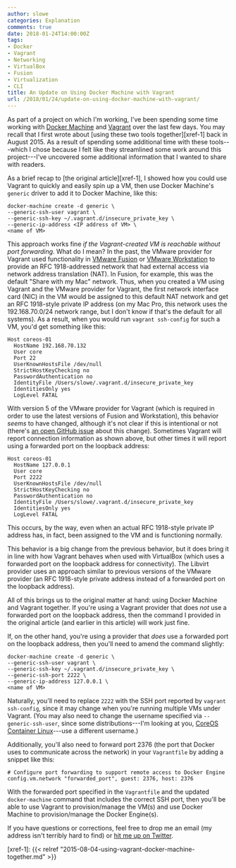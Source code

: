 ```yaml
---
author: slowe
categories: Explanation
comments: true
date: 2018-01-24T14:00:00Z
tags:
- Docker
- Vagrant
- Networking
- VirtualBox
- Fusion
- Virtualization
- CLI
title: An Update on Using Docker Machine with Vagrant
url: /2018/01/24/update-on-using-docker-machine-with-vagrant/
---
```


As part of a project on which I'm working, I've been spending some time working with [Docker Machine][link-1] and [Vagrant][link-2] over the last few days. You may recall that I first wrote about [using these two tools together][xref-1] back in August 2015. As a result of spending some additional time with these tools---which I chose because I felt like they streamlined some work around this project---I've uncovered some additional information that I wanted to share with readers.<!--more-->

As a brief recap to [the original article][xref-1], I showed how you could use Vagrant to quickly and easily spin up a VM, then use Docker Machine's `generic` driver to add it to Docker Machine, like this:

    docker-machine create -d generic \
    --generic-ssh-user vagrant \
    --generic-ssh-key ~/.vagrant.d/insecure_private_key \
    --generic-ip-address <IP address of VM> \
    <name of VM>

This approach works fine _if the Vagrant-created VM is reachable without port forwarding_. What do I mean? In the past, the VMware provider for Vagrant used functionality in [VMware Fusion][link-4] or [VMware Workstation][link-5] to provide an RFC 1918-addressed network that had external access via network address translation (NAT). In Fusion, for example, this was the default "Share with my Mac" network. Thus, when you created a VM using Vagrant and the VMware provider for Vagrant, the first network interface card (NIC) in the VM would be assigned to this default NAT network and get an RFC 1918-style private IP address (on my Mac Pro, this network uses the 192.168.70.0/24 network range, but I don't know if that's the default for all systems). As a result, when you would run `vagrant ssh-config` for such a VM, you'd get something like this:

``` text
Host coreos-01
  HostName 192.168.70.132
  User core
  Port 22
  UserKnownHostsFile /dev/null
  StrictHostKeyChecking no
  PasswordAuthentication no
  IdentityFile /Users/slowe/.vagrant.d/insecure_private_key
  IdentitiesOnly yes
  LogLevel FATAL
```

With version 5 of the VMware provider for Vagrant (which is required in order to use the latest versions of Fusion and Workstation), this behavior _seems_ to have changed, although it's not clear if this is intentional or not (there's [an open GitHub issue][link-3] about this change). Sometimes Vagrant will report connection information as shown above, but other times it will report using a forwarded port on the loopback address:

``` text
Host coreos-01
  HostName 127.0.0.1
  User core
  Port 2222
  UserKnownHostsFile /dev/null
  StrictHostKeyChecking no
  PasswordAuthentication no
  IdentityFile /Users/slowe/.vagrant.d/insecure_private_key
  IdentitiesOnly yes
  LogLevel FATAL
```

This occurs, by the way, even when an actual RFC 1918-style private IP address has, in fact, been assigned to the VM and is functioning normally.

This behavior is a big change from the previous behavior, but it does bring it in line with how Vagrant behaves when used with VirtualBox (which uses a forwarded port on the loopback address for connectivity). The Libvirt provider uses an approach similar to previous versions of the VMware provider (an RFC 1918-style private address instead of a forwarded port on the loopback address).

All of this brings us to the original matter at hand: using Docker Machine and Vagrant together. If you're using a Vagrant provider that does _not_ use a forwarded port on the loopback address, then the command I provided in the original article (and earlier in this article) will work just fine.

If, on the other hand, you're using a provider that _does_ use a forwarded port on the loopback address, then you'll need to amend the command slightly:

    docker-machine create -d generic \
    --generic-ssh-user vagrant \
    --generic-ssh-key ~/.vagrant.d/insecure_private_key \
    --generic-ssh-port 2222 \
    --generic-ip-address 127.0.0.1 \
    <name of VM>

Naturally, you'll need to replace `2222` with the SSH port reported by `vagrant ssh-config`, since it may change when you're running multiple VMs under Vagrant. (You may also need to change the username specified via `--generic-ssh-user`, since some distributions---I'm looking at you, [CoreOS Container Linux][link-6]---use a different username.)

Additionally, you'll also need to forward port 2376 (the port that Docker uses to communicate across the network) in your `Vagrantfile` by adding a snippet like this:

    # Configure port forwarding to support remote access to Docker Engine
    config.vm.network "forwarded_port", guest: 2376, host: 2376

With the forwarded port specified in the `Vagrantfile` and the updated `docker-machine` command that includes the correct SSH port, then you'll be able to use Vagrant to provision/manage the VM(s) and use Docker Machine to provision/manage the Docker Engine(s).

If you have questions or corrections, feel free to drop me an email (my address isn't terribly hard to find) or [hit me up on Twitter][link-7].



[link-1]: https://docs.docker.com/machine/overview/
[link-2]: https://www.vagrantup.com/
[link-3]: https://github.com/hashicorp/vagrant/issues/9151
[link-4]: https://www.vmware.com/products/fusion.html
[link-5]: https://www.vmware.com/products/workstation-pro.html
[link-6]: https://coreos.com/os/docs/latest/
[link-7]: https://twitter.com/scott_lowe
[xref-1]: {{< relref "2015-08-04-using-vagrant-docker-machine-together.md" >}}
